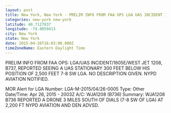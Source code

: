```yaml
---
layout: post
title: New York, New York - PRELIM INFO FROM FAA OPS LGA UAS INCIDENT 1605E WEST JET 1208 B737 REPORTED SEEING
categories: new-york new-york
latitude: 40.7127837
longitude: -74.0059413
city: New York
state: New York
date: 2015-04-26T16:03:00.000Z
timeZoneName: Eastern Daylight Time
---
```


PRELIM INFO FROM FAA OPS: LGA/UAS INCIDENT/1605E/WEST JET 1208, B737, REPORTED SEEING A UAS STATIONARY 300 FEET BELOW HIS POSITION OF 2,500 FEET 7-8 SW LGA. NO DESCRIPTION GIVEN. NYPD AVIATION NOTIFIED. 

MOR Alert for LGA
Number: LGA-M-2015/04/26-0005
Type: Other
Date/Time: Apr 26, 2015 - 2003Z
A/C: WJA1208 (B736)
Summary: WJA1208 B736 REPORTED A DRONE 3 MILES SOUTH OF DIALS (7-8 SW OF LGA) AT 2,200 FT NYPD AVIATION AND DEN ADVSD.
